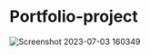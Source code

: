 # Portfolio-project
![Screenshot 2023-07-03 160349](https://github.com/manvideore21/Portfolio-project/assets/137396100/a66b92ec-c645-4472-902d-ca8044823126)
